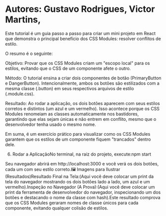# Autores: Gustavo Rodrigues, Victor Martins, 

Este tutorial é um guia passo a passo para criar um mini projeto em React que demonstra o principal benefício dos CSS Modules: resolver conflitos de estilo.

O resumo é o seguinte:

Objetivo: Provar que os CSS Modules criam um "escopo local" para os estilos, evitando que o CSS de um componente afete o outro.

Método: O tutorial ensina a criar dois componentes de botão (PrimaryButton e DangerButton). Intencionalmente, ambos os botões são estilizados com a mesma classe (.button) em seus respectivos arquivos de estilo (.module.css).

Resultado: Ao rodar a aplicação, os dois botões aparecem com seus estilos corretos e distintos (um azul e um vermelho). Isso acontece porque os CSS Modules renomeiam as classes automaticamente nos bastidores, garantindo que elas sejam únicas e não entrem em conflito, mesmo que o desenvolvedor tenha usado o mesmo nome.

Em suma, é um exercício prático para visualizar como os CSS Modules garantem que os estilos de um componente fiquem "trancados" dentro dele.

6. Rodar a AplicaçãoNo terminal, na raiz do projeto, execute:npm start

Seu navegador abrirá em http://localhost:3000 e você verá os dois botões, cada um com seu estilo correto.🖼️ Imagens para Ilustrar (Resultados)Resultado Final na Tela:(Aqui você deve colocar um print da tela do navegador mostrando os dois botões lado a lado, um azul e um vermelho).Inspeção no Navegador (A Prova):(Aqui você deve colocar um print da ferramenta de desenvolvedor do navegador, inspecionando um dos botões e destacando o nome da classe com hash).Este resultado comprova que os CSS Modules geraram nomes de classe únicos para cada componente, evitando qualquer colisão de estilos.
